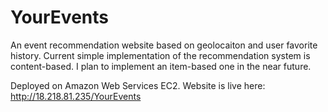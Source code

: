 # YourEvents

An event recommendation website based on geolocaiton and user favorite history. 
Current simple implementation of the recommendation system is content-based. I plan to implement an item-based one in the 
near future. 

Deployed on Amazon Web Services EC2. Website is live here: http://18.218.81.235/YourEvents
